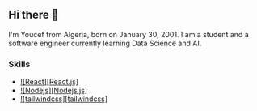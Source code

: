 ## Hi there 👋

I'm Youcef from Algeria, born on January 30, 2001. I am a student and a software engineer currently learning Data Science and AI.

### Skills

* [![React][React.js]][React-url]
* [![Nodejs][Nodejs.js]][Nodejs-url]
* [![tailwindcss][tailwindcss]][tailwindcss-url]



[React-url]: https://reactjs.org/
[Nodejs-url]: https://nodejs.org/
[tailwindcss-url]: https://tailwindcss.com/
